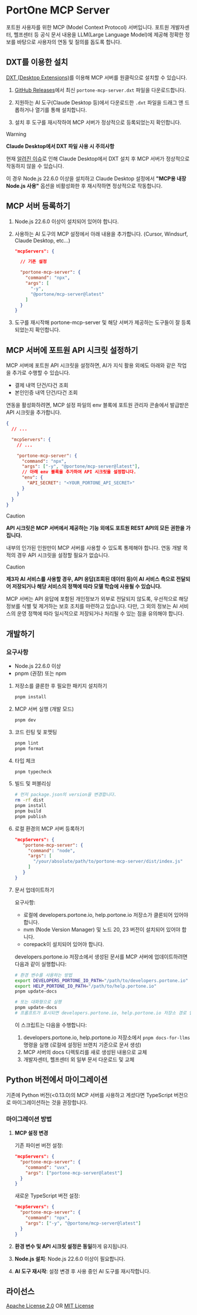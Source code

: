 # PortOne MCP Server

포트원 사용자를 위한 MCP (Model Context Protocol) 서버입니다. 포트원 개발자센터, 헬프센터 등 공식 문서 내용을 LLM(Large Language Model)에 제공해 정확한 정보를 바탕으로 사용자의 연동 및 질의를 돕도록 합니다.

## DXT를 이용한 설치

[DXT (Desktop Extensions)](https://github.com/anthropics/dxt)를 이용해 MCP 서버를 원클릭으로 설치할 수 있습니다.

1. [GitHub Releases](https://github.com/portone-io/mcp-server/releases)에서 최신 `portone-mcp-server.dxt` 파일을 다운로드합니다.

2. 지원하는 AI 도구(Claude Desktop 등)에서 다운로드한 `.dxt` 파일을 드래그 앤 드롭하거나 열기를 통해 설치합니다.

3. 설치 후 도구를 재시작하여 MCP 서버가 정상적으로 등록되었는지 확인합니다.

> [!WARNING]
> **Claude Desktop에서 DXT 파일 사용 시 주의사항**
>
> 현재 [알려진 이슈](https://github.com/anthropics/dxt/issues/45)로 인해 Claude Desktop에서 DXT 설치 후 MCP 서버가 정상적으로 작동하지 않을 수 있습니다.
>
> 이 경우 Node.js 22.6.0 이상을 설치하고 Claude Desktop 설정에서 **"MCP용 내장 Node.js 사용"** 옵션을 비활성화한 후 재시작하면 정상적으로 작동합니다.

## MCP 서버 등록하기

1. Node.js 22.6.0 이상이 설치되어 있어야 합니다.

1. 사용하는 AI 도구의 MCP 설정에서 아래 내용을 추가합니다. (Cursor, Windsurf, Claude Desktop, etc...)

   ```json
   "mcpServers": {

     // 기존 설정

     "portone-mcp-server": {
       "command": "npx",
       "args": [
         "-y",
         "@portone/mcp-server@latest"
       ]
     }
   }
   ```

1. 도구를 재시작해 portone-mcp-server 및 해당 서버가 제공하는 도구들이 잘 등록되었는지 확인합니다.

## MCP 서버에 포트원 API 시크릿 설정하기

MCP 서버에 포트원 API 시크릿을 설정하면, AI가 지식 활용 외에도 아래와 같은 작업을 추가로 수행할 수 있습니다.

- 결제 내역 단건/다건 조회
- 본인인증 내역 단건/다건 조회

연동을 활성화하려면, MCP 설정 파일의 env 블록에 포트원 관리자 콘솔에서 발급받은 API 시크릿을 추가합니다.

```json
{
  // ...

  "mcpServers": {
    // ...

    "portone-mcp-server": {
      "command": "npx",
      "args": ["-y", "@portone/mcp-server@latest"],
      // 아래 env 블록을 추가하여 API 시크릿을 설정합니다.
      "env": {
        "API_SECRET": "<YOUR_PORTONE_API_SECRET>"
      }
    }
  }
}
```

> [!CAUTION]
> **API 시크릿은 MCP 서버에서 제공하는 기능 외에도 포트원 REST API의 모든 권한을 가집니다.**
>
> 내부의 인가된 인원만이 MCP 서버를 사용할 수 있도록 통제해야 합니다.
> 연동 개발 목적의 경우 API 시크릿을 설정할 필요가 없습니다.

> [!CAUTION]
> **제3자 AI 서비스를 사용할 경우, API 응답(조회된 데이터 등)이 AI 서비스 측으로 전달되어 저장되거나 해당 서비스의 정책에 따라 모델 학습에 사용될 수 있습니다.**
>
> MCP 서버는 API 응답에 포함된 개인정보가 외부로 전달되지 않도록, 우선적으로 해당 정보를 식별 및 제거하는 보호 조치를 마련하고 있습니다.
> 다만, 그 외의 정보는 AI 서비스의 운영 정책에 따라 일시적으로 저장되거나 처리될 수 있는 점을 유의해야 합니다.

## 개발하기

### 요구사항

- Node.js 22.6.0 이상
- pnpm (권장) 또는 npm

1. 저장소를 클론한 후 필요한 패키지 설치하기

   ```bash
   pnpm install
   ```

1. MCP 서버 실행 (개발 모드)

   ```bash
   pnpm dev
   ```

1. 코드 린팅 및 포맷팅

   ```bash
   pnpm lint
   pnpm format
   ```

1. 타입 체크

   ```bash
   pnpm typecheck
   ```

1. 빌드 및 퍼블리싱

   ```bash
   # 먼저 package.json의 version을 변경합니다.
   rm -rf dist
   pnpm install
   pnpm build
   pnpm publish
   ```

1. 로컬 환경의 MCP 서버 등록하기

   ```json
   "mcpServers": {
      "portone-mcp-server": {
        "command": "node",
        "args": [
          "/your/absolute/path/to/portone-mcp-server/dist/index.js"
        ]
      }
   }
   ```

1. 문서 업데이트하기

   요구사항:

   - 로컬에 developers.portone.io, help.portone.io 저장소가 클론되어 있어야 합니다.
   - nvm (Node Version Manager) 및 노드 20, 23 버전이 설치되어 있어야 합니다.
   - corepack이 설치되어 있어야 합니다.

   developers.portone.io 저장소에서 생성된 문서를 MCP 서버에 업데이트하려면 다음과 같이 실행합니다:

   ```bash
   # 환경 변수를 사용하는 방법
   export DEVELOPERS_PORTONE_IO_PATH="/path/to/developers.portone.io"
   export HELP_PORTONE_IO_PATH="/path/to/help.portone.io"
   pnpm update-docs

   # 또는 대화형으로 실행
   pnpm update-docs
   # 프롬프트가 표시되면 developers.portone.io, help.portone.io 저장소 경로 입력
   ```

   이 스크립트는 다음을 수행합니다:

   1. developers.portone.io, help.portone.io 저장소에서 `pnpm docs-for-llms` 명령을 실행 (로컬에 설정된 브랜치 기준으로 문서 생성)
   2. MCP 서버의 docs 디렉토리를 새로 생성된 내용으로 교체
   3. 개발자센터, 헬프센터 외 일부 문서 다운로드 및 교체

## Python 버전에서 마이그레이션

기존에 Python 버전(<0.13.0)의 MCP 서버를 사용하고 계셨다면 TypeScript 버전으로 마이그레이션하는 것을 권장합니다.

### 마이그레이션 방법

1. **MCP 설정 변경**

   기존 파이썬 버전 설정:

   ```json
   "mcpServers": {
     "portone-mcp-server": {
       "command": "uvx",
       "args": ["portone-mcp-server@latest"]
     }
   }
   ```

   새로운 TypeScript 버전 설정:

   ```json
   "mcpServers": {
     "portone-mcp-server": {
       "command": "npx",
       "args": ["-y", "@portone/mcp-server@latest"]
     }
   }
   ```

2. **환경 변수 및 API 시크릿 설정은 동일**하게 유지됩니다.

3. **Node.js 설치**: Node.js 22.6.0 이상이 필요합니다.

4. **AI 도구 재시작**: 설정 변경 후 사용 중인 AI 도구를 재시작합니다.

## 라이선스

[Apache License 2.0](LICENSE-APACHE) OR [MIT License](LICENSE-MIT)
